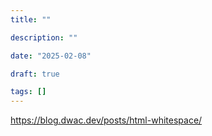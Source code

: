 ```yaml
---
title: ""

description: ""

date: "2025-02-08"

draft: true

tags: []
---
```


https://blog.dwac.dev/posts/html-whitespace/
